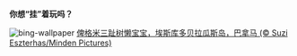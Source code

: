 
**你想“挂”着玩吗？**

![bing-wallpaper](https://www.bing.com/th?id=OHR.PygmySloth_ZH-CN4739853522_1920x1080.jpg)
[俾格米三趾树懒宝宝，埃斯库多贝拉瓜斯岛，巴拿马 (© Suzi Eszterhas/Minden Pictures)](https://www.bing.com/search?q=%E6%A0%91%E6%87%92&amp;form=hpcapt&amp;mkt=zh-cn)
  